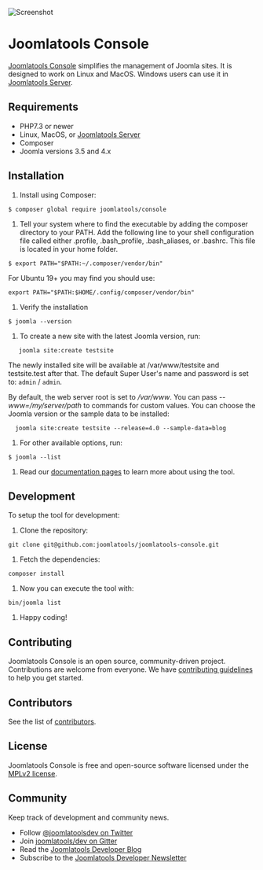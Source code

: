 ![Screenshot](/screenshot.png?raw=true)

Joomlatools Console
=====================

[Joomlatools Console](https://www.joomlatools.com/developer/tools/console/) simplifies the management of Joomla sites. It is designed to work on Linux and MacOS. Windows users can use it in [Joomlatools Server](https://github.com/joomlatools/joomlatools-server).

## Requirements

* PHP7.3 or newer
* Linux, MacOS, or [Joomlatools Server](https://github.com/joomlatools/joomlatools-server)
* Composer
* Joomla versions 3.5 and 4.x

## Installation

1. Install using Composer:

 `$ composer global require joomlatools/console`

1. Tell your system where to find the executable by adding the composer directory to your PATH. Add the following line to your shell configuration file called either .profile, .bash_profile, .bash_aliases, or .bashrc. This file is located in your home folder.

 `$ export PATH="$PATH:~/.composer/vendor/bin"`
 
 For Ubuntu 19+ you may find you should use:

`export PATH="$PATH:$HOME/.config/composer/vendor/bin"`

1. Verify the installation

 `$ joomla --version`

1. To create a new site with the latest Joomla version, run:

  ```shell
     joomla site:create testsite
  ```

   The newly installed site will be available at /var/www/testsite and testsite.test after that. The default Super User's name and password is set to: `admin` / `admin`.

   By default, the web server root is set to _/var/www_. You can pass _--www=/my/server/path_ to commands for custom values. You can choose the Joomla version or the sample data to be installed:

   ```shell
     joomla site:create testsite --release=4.0 --sample-data=blog
   ```

1. For other available options, run:

  `$ joomla --list`

1. Read our [documentation pages](https://www.joomlatools.com/developer/tools/console/) to learn more about using the tool.

## Development

To setup the tool for development:

1. Clone the repository:

```
git clone git@github.com:joomlatools/joomlatools-console.git
```
    
1. Fetch the dependencies:

```
composer install
```
   
1. Now you can execute the tool with:

```
bin/joomla list
```

1. Happy coding!

## Contributing

Joomlatools Console is an open source, community-driven project. Contributions are welcome from everyone.
We have [contributing guidelines](CONTRIBUTING.md) to help you get started.

## Contributors

See the list of [contributors](https://github.com/joomlatools/joomlatools-console/contributors).

## License

Joomlatools Console is free and open-source software licensed under the [MPLv2 license](LICENSE).

## Community

Keep track of development and community news.

* Follow [@joomlatoolsdev on Twitter](https://twitter.com/joomlatoolsdev)
* Join [joomlatools/dev on Gitter](http://gitter.im/joomlatools/dev)
* Read the [Joomlatools Developer Blog](https://www.joomlatools.com/developer/blog/)
* Subscribe to the [Joomlatools Developer Newsletter](https://www.joomlatools.com/developer/newsletter/)

[Joomlatools Console]: https://www.joomlatools.com/developer/tools/console/
